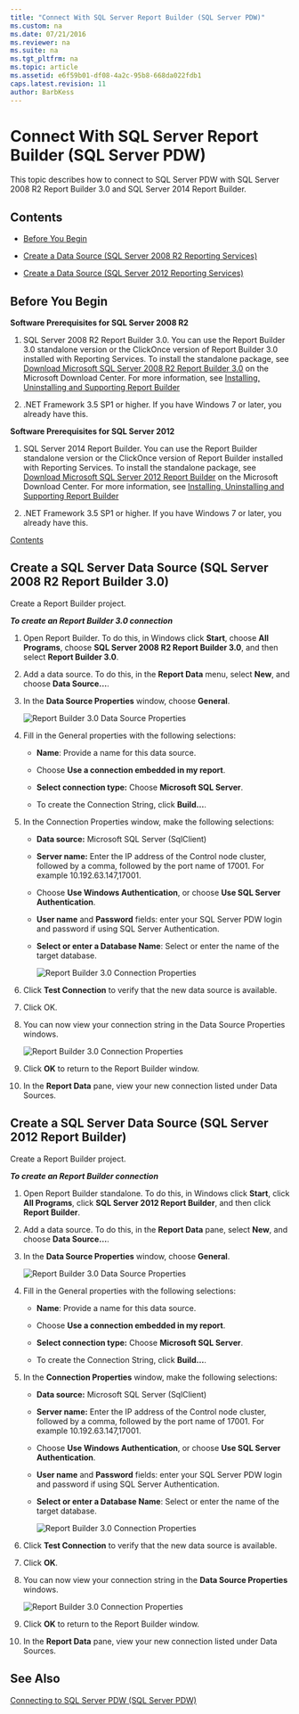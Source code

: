 ```yaml
---
title: "Connect With SQL Server Report Builder (SQL Server PDW)"
ms.custom: na
ms.date: 07/21/2016
ms.reviewer: na
ms.suite: na
ms.tgt_pltfrm: na
ms.topic: article
ms.assetid: e6f59b01-df08-4a2c-95b8-668da022fdb1
caps.latest.revision: 11
author: BarbKess
---
```

# Connect With SQL Server Report Builder (SQL Server PDW)
This topic describes how to connect to SQL Server PDW with SQL Server 2008 R2 Report Builder 3.0 and SQL Server 2014 Report Builder.  
  
## <a name="BackToTop"></a>Contents  
  
-   [Before You Begin](#BeforeBegin)  
  
-   [Create a Data Source (SQL Server 2008 R2 Reporting Services)](#DataSource2)  
  
-   [Create a Data Source (SQL Server 2012 Reporting Services)](#DataSource3)  
  
## <a name="BeforeBegin"></a>Before You Begin  
**Software Prerequisites for SQL Server 2008 R2**  
  
1.  SQL Server 2008 R2 Report Builder 3.0. You can use the Report Builder 3.0 standalone version or the ClickOnce version of Report Builder 3.0 installed with Reporting Services. To install the standalone package, see [Download Microsoft SQL Server 2008 R2 Report Builder 3.0](http://www.microsoft.com/en-us/download/details.aspx?id=6116) on the Microsoft Download Center. For more information, see [Installing, Uninstalling and Supporting Report Builder](http://technet.microsoft.com/en-us/library/dd207038(v=sql.105).aspx)  
  
2.  .NET Framework 3.5 SP1 or higher. If you have Windows 7 or later, you already have this.  
  
**Software Prerequisites for SQL Server 2012**  
  
1.  SQL Server 2014 Report Builder. You can use the Report Builder standalone version or the ClickOnce version of Report Builder installed with Reporting Services. To install the standalone package, see [Download Microsoft SQL Server 2012 Report Builder](http://www.microsoft.com/en-us/download/details.aspx?id=29072) on the Microsoft Download Center. For more information, see [Installing, Uninstalling and Supporting Report Builder](http://technet.microsoft.com/en-us/library/dd207038(v=sql.110).aspx)  
  
2.  .NET Framework 3.5 SP1 or higher. If you have Windows 7 or later, you already have this.  
  
[Contents](#BackToTop)  
  
## <a name="DataSource2"></a>Create a SQL Server Data Source (SQL Server 2008 R2 Report Builder 3.0)  
Create a Report Builder project.  
  
***To create an Report Builder 3.0 connection***  
  
1.  Open Report Builder. To do this, in Windows click **Start**, choose **All Programs**, choose **SQL Server 2008 R2 Report Builder 3.0**, and then select **Report Builder 3.0**.  
  
2.  Add a data source. To do this, in the **Report Data** menu, select **New**, and choose **Data Source…**.  
  
3.  In the **Data Source Properties** window, choose **General**.  
  
    ![Report Builder 3.0 Data Source Properties](../sqlpdw/media/SQL_Server_PDW_RB_DataSourceEmpty.png "SQL_Server_PDW_RB_DataSourceEmpty")  
  
4.  Fill in the General properties with the following selections:  
  
    -   **Name**: Provide a name for this data source.  
  
    -   Choose **Use a connection embedded in my report**.  
  
    -   **Select connection type:** Choose **Microsoft SQL Server**.  
  
    -   To create the Connection String, click **Build…**.  
  
5.  In the Connection Properties window, make the following selections:  
  
    -   **Data source:** Microsoft SQL Server (SqlClient)  
  
    -   **Server name:** Enter the IP address of the Control node cluster, followed by a comma, followed by the port name of 17001. For example 10.192.63.147,17001.  
  
    -   Choose **Use Windows Authentication**, or choose **Use SQL Server Authentication**.  
  
    -   **User name** and **Password** fields: enter your SQL Server PDW login and password if using SQL Server Authentication.  
  
    -   **Select or enter a Database Name**: Select or enter the name of the target database.  
  
        ![Report Builder 3.0 Connection Properties](../sqlpdw/media/SQL_Server_PDW_RB_Connection_Properties.png "SQL_Server_PDW_RB_Connection_Properties")  
  
6.  Click **Test Connection** to verify that the new data source is available.  
  
7.  Click OK.  
  
8.  You can now view your connection string in the Data Source Properties windows.  
  
    ![Report Builder 3.0 Connection Properties](../sqlpdw/media/SQL_Server_PDW_RB_DataSourceProperties.png "SQL_Server_PDW_RB_DataSourceProperties")  
  
9. Click **OK** to return to the Report Builder window.  
  
10. In the **Report Data** pane, view your new connection listed under Data Sources.  
  
## <a name="DataSource3"></a>Create a SQL Server Data Source (SQL Server 2012 Report Builder)  
Create a Report Builder project.  
  
***To create an Report Builder connection***  
  
1.  Open Report Builder standalone. To do this, in Windows click **Start**, click **All Programs**, click **SQL Server 2012 Report Builder**, and then click **Report Builder**.  
  
2.  Add a data source. To do this, in the **Report Data** pane, select **New**, and choose **Data Source…**.  
  
3.  In the **Data Source Properties** window, choose **General**.  
  
    ![Report Builder 3.0 Data Source Properties](../sqlpdw/media/SQL_Server_PDW_RB_DataSourceEmpty.png "SQL_Server_PDW_RB_DataSourceEmpty")  
  
4.  Fill in the General properties with the following selections:  
  
    -   **Name**: Provide a name for this data source.  
  
    -   Choose **Use a connection embedded in my report**.  
  
    -   **Select connection type:** Choose **Microsoft SQL Server**.  
  
    -   To create the Connection String, click **Build…**.  
  
5.  In the **Connection Properties** window, make the following selections:  
  
    -   **Data source:** Microsoft SQL Server (SqlClient)  
  
    -   **Server name:** Enter the IP address of the Control node cluster, followed by a comma, followed by the port name of 17001. For example 10.192.63.147,17001.  
  
    -   Choose **Use Windows Authentication**, or choose **Use SQL Server Authentication**.  
  
    -   **User name** and **Password** fields: enter your SQL Server PDW login and password if using SQL Server Authentication.  
  
    -   **Select or enter a Database Name**: Select or enter the name of the target database.  
  
        ![Report Builder 3.0 Connection Properties](../sqlpdw/media/SQL_Server_PDW_RB_Connection_Properties.png "SQL_Server_PDW_RB_Connection_Properties")  
  
6.  Click **Test Connection** to verify that the new data source is available.  
  
7.  Click **OK**.  
  
8.  You can now view your connection string in the **Data Source Properties** windows.  
  
    ![Report Builder 3.0 Connection Properties](../sqlpdw/media/SQL_Server_PDW_RB_DataSourceProperties.png "SQL_Server_PDW_RB_DataSourceProperties")  
  
9. Click **OK** to return to the Report Builder window.  
  
10. In the **Report Data** pane, view your new connection listed under Data Sources.  
  
## See Also  
[Connecting to SQL Server PDW (SQL Server PDW)](assetId:///721851d5-e521-4d5b-ba6d-8e2e9d3c7808)  
  
